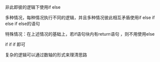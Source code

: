 非此即彼的逻辑下使用if else

多种情况，每种情况执行不同的逻辑，并且多种情况彼此相互矛盾使用if else if  else if else的语句

特殊情况：在上述情况的基础上，若if语句块内有return语句 ，则不用使用else

if   if   if   即可



复杂的逻辑可以通过数轴的形式来理清思路
